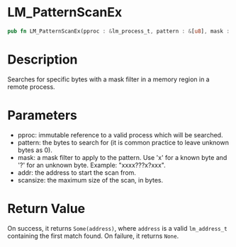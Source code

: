 # LM_PatternScanEx

```rust
pub fn LM_PatternScanEx(pproc : &lm_process_t, pattern : &[u8], mask : &str, addr : lm_address_t, scansize : lm_size_t) -> Option<lm_address_t>
```

# Description

Searches for specific bytes with a mask filter in a memory region in a remote process.

# Parameters

- pproc: immutable reference to a valid process which will be searched.
- pattern: the bytes to search for (it is common practice to leave unknown bytes as 0).
- mask: a mask filter to apply to the pattern. Use 'x' for a known byte and '?' for an unknown byte. Example: "xxxx???x?xxx".
- addr: the address to start the scan from.
- scansize: the maximum size of the scan, in bytes.

# Return Value

On success, it returns `Some(address)`, where `address` is a valid `lm_address_t` containing the first match found. On failure, it returns `None`.

